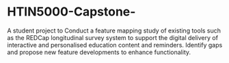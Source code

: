 # HTIN5000-Capstone-
A student project to Conduct a feature mapping study of existing tools such as the REDCap longitudinal survey system to support the digital delivery of interactive and personalised education content and reminders. Identify gaps and propose new feature developments to enhance functionality.
